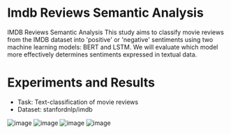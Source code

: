 # Imdb Reviews Semantic Analysis
IMDB Reviews Semantic Analysis 
This study aims to classify movie reviews from the IMDB dataset into 'positive' or 'negative' sentiments using two machine learning models: BERT and LSTM. We will evaluate which model more effectively determines sentiments expressed in textual data.

# Experiments and Results
- Task: Text-classification of movie reviews
- Dataset: stanfordnlp/imdb

![image](https://github.com/yemrebeskan/Imdb-Reviews-Semantic-Analysis/assets/73002131/799ac1a7-0a56-4458-a195-24df3cfb0722)
![image](https://github.com/yemrebeskan/Imdb-Reviews-Semantic-Analysis/assets/73002131/7bd9c158-a0ba-418f-969f-45e9c585777c)
![image](https://github.com/yemrebeskan/Imdb-Reviews-Semantic-Analysis/assets/73002131/33b06875-6ea7-4bd4-ae23-55c5493513bd)
![image](https://github.com/yemrebeskan/Imdb-Reviews-Semantic-Analysis/assets/73002131/333e0557-3851-4e36-803e-fe4f53f2b4e5)









